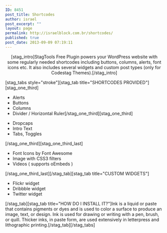 ```yaml
---
ID: 8451
post_title: Shortcodes
author: israel
post_excerpt: ""
layout: page
permalink: http://israelblock.com.br/shortcodes/
published: true
post_date: 2013-09-09 07:19:11
---
```

<p style="text-align: center">[stag_intro]StagTools Free Plugin powers your WordPress website with some regularly needed shortcodes including buttons, columns, alerts, font icons etc. It also includes several widgets and custom post types (only for Codestag Themes).[/stag_intro]</p>
[stag_tabs style="stroke"][stag_tab title="SHORTCODES PROVIDED"][stag_one_third]
<ul>
	<li>Alerts</li>
	<li>Buttons</li>
	<li>Columns</li>
	<li>Divider / Horizontal Ruler[/stag_one_third][stag_one_third]</li>
</ul>
<ul>
	<li>Dropcaps</li>
	<li>Intro Text</li>
	<li>Tabs, Toggles</li>
</ul>
[/stag_one_third][stag_one_third_last]
<ul>
	<li>Font Icons by Font Awesome</li>
	<li>Image with CSS3 filters</li>
	<li>Videos ( supports oEmbeds )</li>
</ul>
[/stag_one_third_last][/stag_tab][stag_tab title="CUSTOM WIDGETS"]
<ul>
	<li>Flickr widget</li>
	<li>Dribbble widget</li>
	<li>Twitter widget</li>
</ul>
[/stag_tab][stag_tab title="HOW DO I INSTALL IT?"]Ink is a liquid or paste that contains pigments or dyes and is used to color a surface to produce an image, text, or design. Ink is used for drawing or writing with a pen, brush, or quill. Thicker inks, in paste form, are used extensively in letterpress and lithographic printing.[/stag_tab][/stag_tabs]